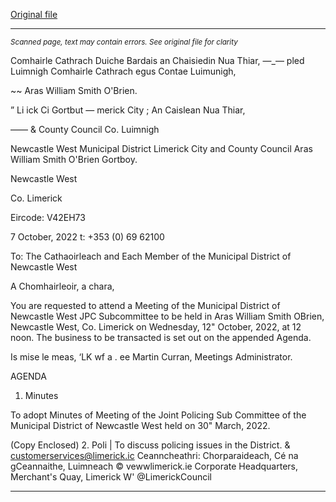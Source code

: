 [Original file](https://www.limerick.ie/sites/default/files/media/documents/2022-10/00%202022-10-12%20Agenda%20JPC%20Subcommittee%20Meeting%20October%202022.pdf)

---
*<small>Scanned page, text may contain errors. See original file for clarity</small>*  

Comhairle Cathrach Duiche Bardais an Chaisiedin Nua Thiar,
—_— pled Luimnigh Comhairle Cathrach egus Contae Luimunigh,

~~ Aras William Smith O'Brien.

” Li ick Ci Gortbut
— merick City ; An Caislean Nua Thiar,

—— & County Council Co. Luimnigh

Newcastle West Municipal District
Limerick City and County Council
Aras William Smith O'Brien
Gortboy.

Newcastle West

Co. Limerick

Eircode: V42EH73

7 October, 2022 t: +353 (0) 69 62100

To: The Cathaoirleach and Each Member of the Municipal District of Newcastle West

A Chomhairleoir, a chara,

You are requested to attend a Meeting of the Municipal District of Newcastle West JPC
Subcommittee to be held in Aras William Smith OBrien, Newcastle West, Co. Limerick on
Wednesday, 12" October, 2022, at 12 noon. The business to be transacted is set out on
the appended Agenda.

Is mise le meas,
‘LK wf
a . ee
Martin Curran,
Meetings Administrator.

AGENDA

1. Minutes

To adopt Minutes of Meeting of the Joint Policing Sub Committee of the Municipal
District of Newcastle West held on 30" March, 2022.

(Copy Enclosed)
2. Poli |
To discuss policing issues in the District.
& customerservices@limerick.ic
Ceanncheathri: Chorparaideach, Cé na gCeannaithe, Luimneach © vewwlimerick.ie
Corporate Headquarters, Merchant's Quay, Limerick W' @LimerickCouncil


---
